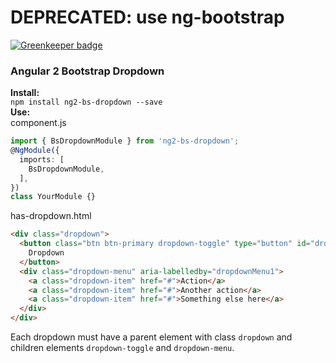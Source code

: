 # DEPRECATED: use ng-bootstrap

[![Greenkeeper badge](https://badges.greenkeeper.io/scttcper/ng2-bs-dropdown.svg)](https://greenkeeper.io/)

### Angular 2 Bootstrap Dropdown

__Install:__  
```npm install ng2-bs-dropdown --save```  
__Use:__  
component.js
```typescript
import { BsDropdownModule } from 'ng2-bs-dropdown';
@NgModule({
  imports: [
    BsDropdownModule,
  ],
})
class YourModule {}
```  
has-dropdown.html
```html
<div class="dropdown">
  <button class="btn btn-primary dropdown-toggle" type="button" id="dropdownMenu1">
    Dropdown
  </button>
  <div class="dropdown-menu" aria-labelledby="dropdownMenu1">
    <a class="dropdown-item" href="#">Action</a>
    <a class="dropdown-item" href="#">Another action</a>
    <a class="dropdown-item" href="#">Something else here</a>
  </div>
</div>
```

Each dropdown must have a parent element with class `dropdown` and children elements `dropdown-toggle` and `dropdown-menu`.
